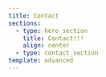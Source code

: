 ```yaml
---
title: Contact
sections:
  - type: hero_section
    title: Contact!!!
    align: center
  - type: contact_section
template: advanced
---
```

